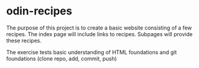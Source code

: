 # odin-recipes

The purpose of this project is to create a basic website consisting of a few recipes.
The index page will include links to recipes.
Subpages will provide these recipes.

The exercise tests basic understanding of HTML foundations and git foundations (clone repo, add, commit, push)